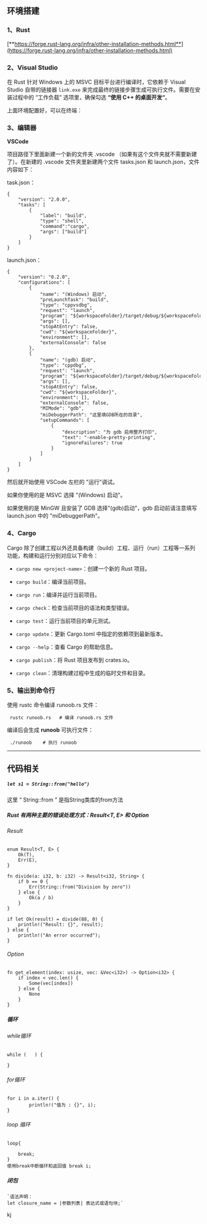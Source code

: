 ## 环境搭建

### **1、Rust**

[**https://forge.rust-lang.org/infra/other-installation-methods.html**](https://forge.rust-lang.org/infra/other-installation-methods.html)

### **2、Visual Studio**

在 Rust 针对 Windows 上的 MSVC 目标平台进行编译时，它依赖于 Visual Studio 自带的链接器 `link.exe` 来完成最终的链接步骤生成可执行文件。需要在安装过程中的 “工作负载” 选项里，确保勾选 **“**使用 C++ 的桌面开发**“**。

上面环境配置好，可以在终端：

### **3、编辑器**

**VSCode**

项目路径下里面新建一个新的文件夹 .vscode （如果有这个文件夹就不需要新建了）。在新建的 .vscode 文件夹里新建两个文件 tasks.json 和 launch.json，文件内容如下：

task.json：

```
{ 
    "version": "2.0.0", 
    "tasks": [ 
        { 
            "label": "build", 
            "type": "shell", 
            "command":"cargo", 
            "args": ["build"] 
        } 
    ] 
}
```

launch.json：

```
{   
    "version": "0.2.0",   
    "configurations": [   
        {   
            "name": "(Windows) 启动",   
            "preLaunchTask": "build",   
            "type": "cppvsdbg",   
            "request": "launch",   
            "program": "${workspaceFolder}/target/debug/${workspaceFolderBasename}.exe",   
            "args": [],   
            "stopAtEntry": false,   
            "cwd": "${workspaceFolder}",   
            "environment": [],   
            "externalConsole": false   
        },   
        {   
            "name": "(gdb) 启动",   
            "type": "cppdbg",   
            "request": "launch",   
            "program": "${workspaceFolder}/target/debug/${workspaceFolderBasename}.exe",   
            "args": [],   
            "stopAtEntry": false,   
            "cwd": "${workspaceFolder}",   
            "environment": [],   
            "externalConsole": false,   
            "MIMode": "gdb",   
            "miDebuggerPath": "这里填GDB所在的目录",   
            "setupCommands": [   
                {   
                    "description": "为 gdb 启用整齐打印",   
                    "text": "-enable-pretty-printing",   
                    "ignoreFailures": true   
                }   
            ]   
        }   
    ]   
}
```

然后就开始使用 VSCode 左栏的 "运行"调试。

如果你使用的是 MSVC 选择 "(Windows) 启动"。

如果使用的是 MinGW 且安装了 GDB 选择"(gdb)启动"，gdb 启动前请注意填写 launch.json 中的 "miDebuggerPath"。

### **4、Cargo**

Cargo 除了创建工程以外还具备构建（build）工程、运行（run）工程等一系列功能，构建和运行分别对应以下命令：

- `cargo new <project-name>`：创建一个新的 Rust 项目。
    
- `cargo build`：编译当前项目。
    
- `cargo run`：编译并运行当前项目。
    
- `cargo check`：检查当前项目的语法和类型错误。
    
- `cargo test`：运行当前项目的单元测试。
    
- `cargo update`：更新 Cargo.toml 中指定的依赖项到最新版本。
    
- `cargo --help`：查看 Cargo 的帮助信息。
    
- `cargo publish`：将 Rust 项目发布到 crates.io。
    
- `cargo clean`：清理构建过程中生成的临时文件和目录。

### 5、输出到命令行

使用 rustc 命令编译 runoob.rs 文件：

```
 rustc runoob.rs   # 编译 runoob.rs 文件
```

编译后会生成 **runoob** 可执行文件：

```
 ./runoob    # 执行 runoob
```



---



## 代码相关

##### `let s1 = String::from("hello")`
这里 “ String::from ” 是指String类库的from方法


 ##### Rust 有两种主要的错误处理方式：Result<T, E> 和 Option<T>

###### Result
```
enum Result<T, E> {
    Ok(T),
    Err(E),
}

fn divide(a: i32, b: i32) -> Result<i32, String> {
    if b == 0 {
        Err(String::from("Division by zero"))
    } else {
        Ok(a / b)
    }
}

if let Ok(result) = divide(88, 0) {
	println!("Result: {}", result);
} else {
	println!("An error occurred");
}
```

###### Option
```
fn get_element(index: usize, vec: &Vec<i32>) -> Option<i32> {
    if index < vec.len() {
        Some(vec[index])
    } else {
        None
    }
}
```

##### 循环
######  while循环
	while (   ) {
						
	}
######  for循环
	for i in a.iter() {  
	        println!("值为 : {}", i);  
	}
######  loop 循环
	loop{
	
		break;
	}			
	使用break中断循环和返回值 break i;


						
##### 闭包
	`语法声明：
	let closure_name = |参数列表| 表达式或语句块;`
	
kj




































